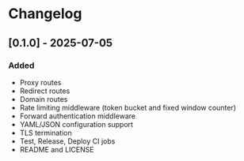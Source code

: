 # Changelog

## [0.1.0] - 2025-07-05

### Added
- Proxy routes
- Redirect routes
- Domain routes
- Rate limiting middleware (token bucket and fixed window counter)
- Forward authentication middleware
- YAML/JSON configuration support
- TLS termination
- Test, Release, Deploy CI jobs
- README and LICENSE
